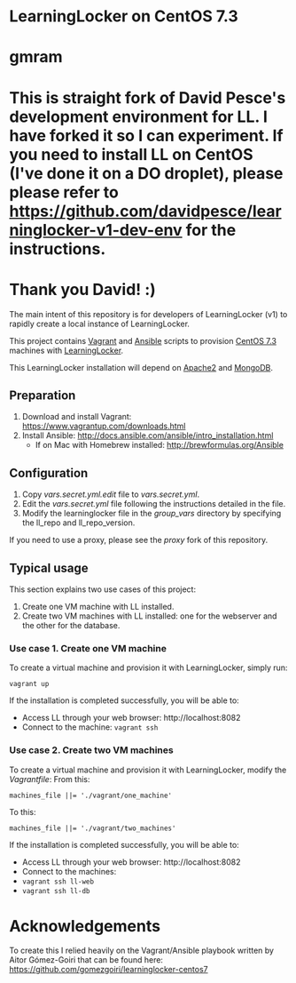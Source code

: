 # LearningLocker on CentOS 7.3
# gmram

# This is straight fork of David Pesce's development environment for LL. I have forked it so I can experiment. If you need to install LL  on CentOS (I've done it on a DO droplet), please please refer to https://github.com/davidpesce/learninglocker-v1-dev-env for the instructions. 

# Thank you David! :)


The main intent of this repository is for developers of LearningLocker (v1) to rapidly create a local instance of LearningLocker. 

This project contains [Vagrant](https://www.vagrantup.com/) and [Ansible](http://www.ansible.com/) scripts to provision [CentOS 7.3](https://www.centos.org/) machines with [LearningLocker](http://learninglocker.net/). 

This LearningLocker installation will depend on [Apache2](http://httpd.apache.org/) and [MongoDB](https://www.mongodb.org/).

## Preparation
1. Download and install Vagrant: https://www.vagrantup.com/downloads.html
2. Install Ansible: http://docs.ansible.com/ansible/intro_installation.html
   * If on Mac with Homebrew installed: http://brewformulas.org/Ansible

## Configuration

1. Copy _vars.secret.yml.edit_ file to  _vars.secret.yml_.
2. Edit the _vars.secret.yml_ file following the instructions detailed in the file.
3. Modify the learninglocker file in the _group\_vars_ directory by specifying the ll_repo and ll_repo_version.

If you need to use a proxy, please see the _proxy_ fork of this repository.

## Typical usage

This section explains two use cases of this project:

 1. Create one VM machine with LL installed.
 2. Create two VM machines with LL installed: one for the webserver and the other for the database.

### Use case 1. Create one VM machine

To create a virtual machine and provision it with LearningLocker, simply run:

    vagrant up

If the installation is completed successfully, you will be able to:

 * Access LL through your web browser: http://localhost:8082
 * Connect to the machine: ```vagrant ssh```

### Use case 2. Create two VM machines

To create a virtual machine and provision it with LearningLocker, modify the _Vagrantfile_:
From this:

    machines_file ||= './vagrant/one_machine'
    
To this:

    machines_file ||= './vagrant/two_machines'

If the installation is completed successfully, you will be able to:

 * Access LL through your web browser: http://localhost:8082
 * Connect to the machines:
  * ```vagrant ssh ll-web```
  * ```vagrant ssh ll-db```
    
  
# Acknowledgements
To create this I relied heavily on the Vagrant/Ansible playbook written by Aitor Gómez-Goiri that can be found here: https://github.com/gomezgoiri/learninglocker-centos7 
